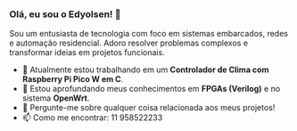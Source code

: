 ### Olá, eu sou o Edyolsen! 👋

Sou um entusiasta de tecnologia com foco em sistemas embarcados, redes e automação residencial. Adoro resolver problemas complexos e transformar ideias em projetos funcionais.

- 🔭 Atualmente estou trabalhando em um **Controlador de Clima com Raspberry Pi Pico W em C**.
- 🌱 Estou aprofundando meus conhecimentos em **FPGAs (Verilog)** e no sistema **OpenWrt**.
- 💬 Pergunte-me sobre qualquer coisa relacionada aos meus projetos!
- 📫 Como me encontrar: 11 958522233
